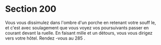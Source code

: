 # Section 200

Vous vous dissimulez dans l'ombre d'un porche en retenant votre
souff le, et c'est avec soulagement que vous voyez vos
poursuivants passer en courant devant la ruelle. En faisant mille
et un détours, vous vous dirigez vers votre hôtel. Rendez -vous au
285 .